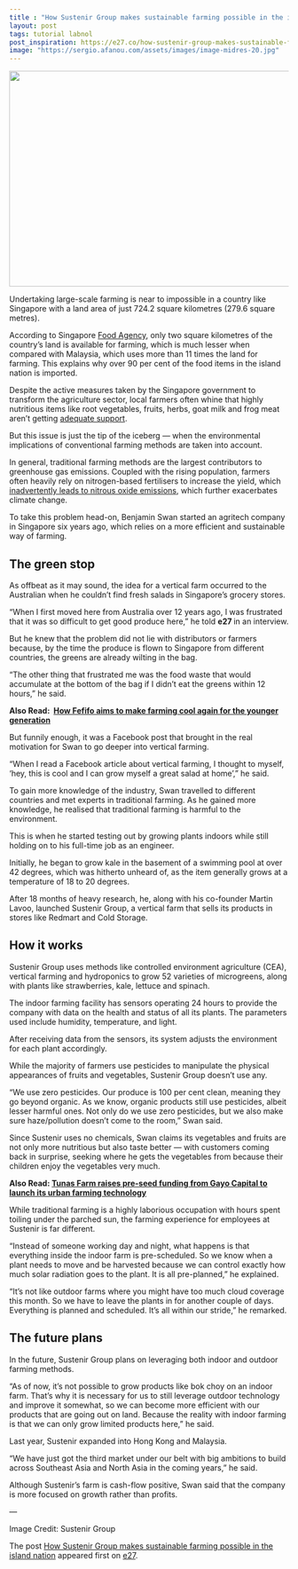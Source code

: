 ```yaml
---
title : "How Sustenir Group makes sustainable farming possible in the island nation"
layout: post
tags: tutorial labnol
post_inspiration: https://e27.co/how-sustenir-group-makes-sustainable-farming-possible-in-the-island-nation-20210401/
image: "https://sergio.afanou.com/assets/images/image-midres-20.jpg"
---
```


<p><span ><img loading="lazy" class="aligncenter size-full wp-image-412616" src="https://e27.co/wp-content/uploads/2021/03/BIL_8167.jpeg" alt="" width="688" height="389" /></span></p>
<p><span >Undertaking large-scale farming is near to impossible in a country like Singapore with a land area of just 724.2 square kilometres (279.6 square metres).</span></p>
<p><span >According to Singapore </span><a class="editor-rtfLink" rel="follow" href="https://www.sfa.gov.sg/food-farming/food-farms/farming-in-singapore#:~:text=Singapore%20is%20a%20small%20country,of%20our%20total%20land%20area." target="_blank" rel="noopener"><span >Food Agency</span></a><span >, only two square kilometres of the country&#8217;s land is available for farming, which is much lesser when compared with Malaysia, which uses more than 11 times the land for farming. This explains why over 90 per cent of the food items in the island nation is imported.</span></p>
<p><span >Despite the active measures taken by the Singapore government to transform the agriculture sector, local farmers often whine that highly nutritious items like root vegetables, fruits, herbs, goat milk and frog meat aren&#8217;t getting </span><a class="editor-rtfLink" rel="follow" href="https://www.channelnewsasia.com/news/singapore/commentary-can-farming-be-a-success-story-for-singapore-8577514" target="_blank" rel="noopener"><span >adequate support</span></a><span >.</span></p>
<p><span >But this issue is just the tip of the iceberg &#8212; when the environmental implications of conventional farming methods are taken into account.</span></p>
<p><span >In general, traditional farming methods are the largest contributors to greenhouse gas emissions. Coupled with the rising population, farmers often heavily rely on nitrogen-based fertilisers to increase the yield, which </span><a class="editor-rtfLink" rel="follow" href="https://www.eea.europa.eu/signals/signals-2015/articles/agriculture-and-climate-change" target="_blank" rel="noopener"><span >inadvertently leads to nitrous oxide emissions</span></a><span >, which further exacerbates climate change.</span></p>
<p><span >To take this problem head-on, Benjamin Swan started an agritech company in Singapore six years ago, which relies on a more efficient and sustainable way of farming. </span></p>
<h2><span >The green stop</span></h2>
<p><span >As offbeat as it may sound, the idea for a vertical farm occurred to the Australian when he couldn&#8217;t find fresh salads in Singapore&#8217;s grocery stores.</span></p>
<p><span >&#8220;When I first moved here from Australia over 12 years ago, I was frustrated that it was so difficult to get good produce here,&#8221; he told </span><strong><span >e27 </span></strong><span >in an interview.</span></p>
<p><span >But he knew that the problem did not lie with distributors or farmers because, by the time the produce is flown to Singapore from different countries, the greens are already wilting in the bag.</span></p>
<p><span >&#8220;The other thing that frustrated me was the food waste that would accumulate at the bottom of the bag if I didn&#8217;t eat the greens within 12 hours,&#8221; he said.</span></p>
<p><strong><span >Also Read:  </span></strong><a class="editor-rtfLink" rel="follow" href="https://e27.co/malaysias-fefifo-is-on-a-mission-to-make-tech-farming-sexy-for-the-youngsters-for-the-future-20200714/" target="_blank" rel="noopener"><strong><span >How Fefifo aims to make farming cool again for the younger generation</span></strong></a></p>
<p><span >But funnily enough, it was a Facebook post that brought in the real motivation for Swan to go deeper into vertical farming. </span></p>
<p><span >&#8220;When I read a Facebook article about vertical farming, I thought to myself, &#8216;hey, this is cool and I can grow myself a great salad at home&#8217;,&#8221; he said.</span></p>
<p><span >To gain more knowledge of the industry, Swan travelled to different countries and met experts in traditional farming. As he gained more knowledge, he realised that traditional farming is harmful to the environment.</span></p>
<p><span >This is when he started testing out by growing plants indoors while still holding on to his full-time job as an engineer.</span></p>
<p><span >Initially, he began to grow kale in the basement of a swimming pool at over 42 degrees, which was hitherto unheard of, as the item generally grows at a temperature of 18 to 20 degrees.</span></p>
<p><span >After 18 months of heavy research, he, along with his co-founder Martin Lavoo, launched Sustenir Group, a vertical farm that sells its products in stores like Redmart and Cold Storage.</span></p>
<h2><span >How it works</span></h2>
<p><span >Sustenir Group uses methods like controlled environment agriculture (CEA), vertical farming and hydroponics to grow 52 varieties of microgreens, along with plants like strawberries, kale, lettuce and spinach.</span></p>
<p><span >The indoor farming facility has sensors operating 24 hours to provide the company with data on the health and status of all its plants. The parameters used include humidity, temperature, and light. </span></p>
<p><span >After receiving data from the sensors, its system adjusts the environment for each plant accordingly.</span></p>
<p><span >While the majority of farmers use pesticides to manipulate the physical appearances of fruits and vegetables, Sustenir Group doesn&#8217;t use any.</span></p>
<p><span >&#8220;We use zero pesticides. Our produce is 100 per cent clean, meaning they go beyond organic. As we know, organic products still use pesticides, albeit lesser harmful ones. Not only do we use zero pesticides, but we also make sure haze/pollution doesn&#8217;t come to the room,&#8221; Swan said.</span></p>
<p><span >Since Sustenir uses no chemicals, Swan claims its vegetables and fruits are not only more nutritious but also taste better &#8212; with customers coming back in surprise, seeking where he gets the vegetables from because their children enjoy the vegetables very much.</span></p>
<p><strong><span >Also Read: </span></strong><a class="editor-rtfLink" rel="follow" href="https://e27.co/tunas-farm-raises-pre-seed-funding-from-gayo-capital-to-launch-its-urban-farming-technology-20201221/" target="_blank" rel="noopener"><strong><span >Tunas Farm raises pre-seed funding from Gayo Capital to launch its urban farming technology</span></strong></a></p>
<p><span >While traditional farming is a highly laborious occupation with hours spent toiling under the parched sun, the farming experience for employees at Sustenir is far different.</span></p>
<p><span >&#8220;Instead of someone working day and night, what happens is that everything inside the indoor farm is pre-scheduled. So we know when a plant needs to move and be harvested because we can control exactly how much solar radiation goes to the plant. It is all pre-planned,&#8221; he explained.</span></p>
<p><span >&#8220;It&#8217;s not like outdoor farms where you might have too much cloud coverage this month. So we have to leave the plants in for another couple of days. Everything is planned and scheduled. It&#8217;s all within our stride,&#8221; he remarked.</span></p>
<h2><span >The future plans</span></h2>
<p><span >In the future, Sustenir Group plans on leveraging both indoor and outdoor farming methods.</span></p>
<p><span >&#8220;As of now, it&#8217;s not possible to grow products like bok choy on an indoor farm. That&#8217;s why it is necessary for us to still leverage outdoor technology and improve it somewhat, so we can become more efficient with our products that are going out on land. Because the reality with indoor farming is that we can only grow limited products here,&#8221; he said.</span></p>
<p><span >Last year, Sustenir expanded into Hong Kong and Malaysia.</span></p>
<p><span >&#8220;We have just got the third market under our belt with big ambitions to build across Southeast Asia and North Asia in the coming years,&#8221; he said.</span></p>
<p><span >Although Sustenir&#8217;s farm is cash-flow positive, Swan said that the company is more focused on growth rather than profits.</span></p>
<p><span >&#8212;</span></p>
<p><span >Image Credit: Sustenir Group</span></p>
<p>The post <a rel="nofollow" href="https://e27.co/how-sustenir-group-makes-sustainable-farming-possible-in-the-island-nation-20210401/">How Sustenir Group makes sustainable farming possible in the island nation</a> appeared first on <a rel="nofollow" href="https://e27.co">e27</a>.</p>
